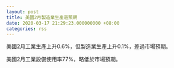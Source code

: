 ```yaml
---
layout: post
title: 美國2月製造業生產遜預期
date: 2020-03-17 21:29:23.000000000 +08:00
categories: rss
---
```


美國2月工業生產上升0.6%，但製造業生產上升0.1%，差過市場預期。

美國2月工業設備使用率77%，略低於市場預期。
